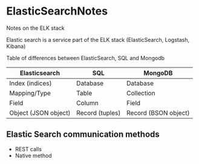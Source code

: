 # ElasticSearchNotes
Notes on the ELK stack

Elastic search is a service part of the ELK stack (ElasticSearch, Logstash, Kibana)

Table of differences between ElasticSearch, SQL and Mongodb

| Elasticsearch | SQL | MongoDB |
| ----------- | ----------- | -------- |
| Index (indices) | Database | Database | 
| Mapping/Type | Table | Collection | 
| Field | Column | Field |
| Object (JSON object) | Record (tuples) | Record (BSON object) |

## Elastic Search communication methods
* REST calls
* Native method
